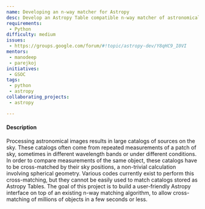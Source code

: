 ```yaml
---
name: Developing an n-way matcher for Astropy
desc: Develop an Astropy Table compatible n-way matcher of astronomical catalogues
requirements:
 - Python
difficulty: medium
issues:
 - https://groups.google.com/forum/#!topic/astropy-dev/Y8qHC9_I0VI
mentors:
 - manodeep
 - parejkoj
initiatives:
 - GSOC
tags:
 - python
 - astropy
collaborating_projects:
 - astropy

---
```


#### Description

Processing astronomical images results in large catalogs of sources on the
sky. These catalogs often come from repeated measurements of a patch of sky,
sometimes in different wavelength bands or under different conditions. In
order to compare measurements of the same object, these catalogs have to be
cross-matched by their sky positions, a non-trivial calculation involving
spherical geometry. Various codes currently exist to perform this
cross-matching, but they cannot be easily used to match catalogs stored as
Astropy Tables. The goal of this project is to build a user-friendly Astropy
interface on top of an existing n-way matching algorithm, to allow
cross-matching of millions of objects in a few seconds or less.
